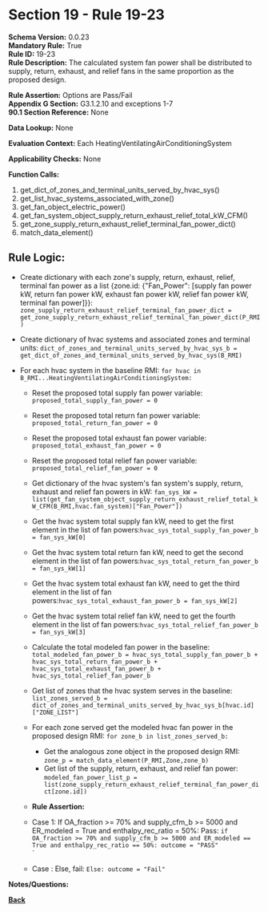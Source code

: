 # Section 19 - Rule 19-23           
**Schema Version:** 0.0.23    
**Mandatory Rule:** True    
**Rule ID:** 19-23         
**Rule Description:** The calculated system fan power shall be distributed to supply, return, exhaust, and relief fans in the same proportion as the proposed design.   

**Rule Assertion:** Options are Pass/Fail    
**Appendix G Section:** G3.1.2.10 and exceptions 1-7        
**90.1 Section Reference:** None  

**Data Lookup:** None  

**Evaluation Context:** Each HeatingVentilatingAirConditioningSystem  

**Applicability Checks:** None   

**Function Calls:**  
1. get_dict_of_zones_and_terminal_units_served_by_hvac_sys()   
2. get_list_hvac_systems_associated_with_zone()   
3. get_fan_object_electric_power()  
4. get_fan_system_object_supply_return_exhaust_relief_total_kW_CFM() 
5. get_zone_supply_return_exhaust_relief_terminal_fan_power_dict()  
6. match_data_element()  


## Rule Logic:                 
- Create dictionary with each zone's supply, return, exhaust, relief, terminal fan power as a list {zone.id: {"Fan_Power": [supply fan power kW, return fan power kW, exhaust fan power kW, relief fan power kW, terminal fan power]}}: `zone_supply_return_exhaust_relief_terminal_fan_power_dict = get_zone_supply_return_exhaust_relief_terminal_fan_power_dict(P_RMI)`  
- Create dictionary of hvac systems and associated zones and terminal units: `dict_of_zones_and_terminal_units_served_by_hvac_sys_b = get_dict_of_zones_and_terminal_units_served_by_hvac_sys(B_RMI)`  

- For each hvac system in the baseline RMI: `for hvac in B_RMI...HeatingVentilatingAirConditioningSystem:`    
    - Reset the proposed total supply fan power variable: `proposed_total_supply_fan_power = 0`
    - Reset the proposed total return fan power variable: `proposed_total_return_fan_power = 0`  
    - Reset the proposed total exhaust fan power variable: `proposed_total_exhaust_fan_power = 0`  
    - Reset the proposed total relief fan power variable: `proposed_total_relief_fan_power = 0`

    - Get dictionary of the hvac system's fan system's supply, return, exhaust and relief fan powers in kW: `fan_sys_kW = list(get_fan_system_object_supply_return_exhaust_relief_total_kW_CFM(B_RMI,hvac.fan_system)["Fan_Power"])`  
    - Get the hvac system total supply fan kW, need to get the first element in the list of fan powers:`hvac_sys_total_supply_fan_power_b = fan_sys_kW[0]` 
    - Get the hvac system total return fan kW, need to get the second element in the list of fan powers:`hvac_sys_total_return_fan_power_b = fan_sys_kW[1]` 
    - Get the hvac system total exhaust fan kW, need to get the third element in the list of fan powers:`hvac_sys_total_exhaust_fan_power_b = fan_sys_kW[2]` 
    - Get the hvac system total relief fan kW, need to get the fourth element in the list of fan powers:`hvac_sys_total_relief_fan_power_b = fan_sys_kW[3]`     

    - Calculate the total modeled fan power in the baseline: `total_modeled_fan_power_b = hvac_sys_total_supply_fan_power_b + hvac_sys_total_return_fan_power_b + hvac_sys_total_exhaust_fan_power_b + hvac_sys_total_relief_fan_power_b`  
    
    - Get list of zones that the hvac system serves in the baseline: `list_zones_served_b = dict_of_zones_and_terminal_units_served_by_hvac_sys_b[hvac.id]["ZONE_LIST"]`  
    - For each zone served get the modeled hvac fan power in the proposed design RMI: `for zone_b in list_zones_served_b:`  
      - Get the analogous zone object in the proposed design RMI: `zone_p = match_data_element(P_RMI,Zone,zone_b)`  
      - Get list of the supply, return, exhaust, and relief fan power: `modeled_fan_power_list_p = list(zone_supply_return_exhaust_relief_terminal_fan_power_dict[zone.id])`  





    - **Rule Assertion:** 
    - Case 1: If OA_fraction >= 70% and supply_cfm_b >= 5000 and ER_modeled = True and enthalpy_rec_ratio = 50%: Pass: `if OA_fraction >= 70% and supply_cfm_b >= 5000 and ER_modeled == True and enthalpy_rec_ratio == 50%: outcome = "PASS"`  
  `  
    - Case : Else, fail: `Else: outcome = "Fail"`  

**Notes/Questions:**  


**[Back](_toc.md)**